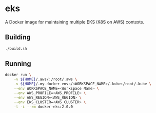 # eks

A Docker image for maintaining multiple EKS (K8S on AWS) contexts.

## Building

```bash
./build.sh
```

## Running

```bash
docker run \
    -v ${HOME}/.aws/:/root/.aws \
    -v ${HOME}/.my-docker-envs/<WORKSPACE_NAME>/.kube:/root/.kube \
    --env WORKSPACE_NAME=<Workspace Name> \
    --env AWS_PROFILE=<AWS_PROFILE> \
    --env AWS_REGION=<AWS_REGION> \
    --env EKS_CLUSTER=<AWS_CLUSTER> \
    -t -i --rm docker-eks:2.0.0
```

